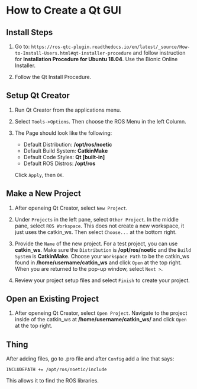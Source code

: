 # How to Create a Qt GUI

## Install Steps

1. Go to: `https://ros-qtc-plugin.readthedocs.io/en/latest/_source/How-to-Install-Users.html#qt-installer-procedure` and follow instruction for **Installation Procedure for Ubuntu 18.04**.  Use the Bionic Online Installer.

2. Follow the Qt Install Procedure.

## Setup Qt Creator

1. Run Qt Creator from the applications menu.  

2. Select `Tools->Options`.  Then choose the ROS Menu in the left Column.

3. The Page should look like the following:
    - Default Distribution: **/opt/ros/noetic**
    - Default Build System: **CatkinMake**
    - Default Code Styles: **Qt [built-in]**
    - Default ROS Distros: **/opt/ros**

    Click `Apply`, then `OK`.

## Make a New Project

1. After openeing Qt Creator, select `New Project`.

2. Under `Projects` in the left pane, select `Other Project`.  In the middle pane, select `ROS Workspace`.  This does not create a new workspace, it just uses the catkin_ws.  Then select `Choose...` at the bottom right.

3. Provide the `Name` of the new project.  For a test project, you can use **catkin_ws**.  Make sure the `Distribution` is **/opt/ros/noetic** and the `Build System` is **CatkinMake**.  Choose your `Workspace Path` to be the catkin_ws found in **/home/username/catkin_ws** and click `Open` at the top right.  When you are returned to the pop-up window, select `Next >`.

4. Review your project setup files and select `Finish` to create your project.

## Open an Existing Project

1. After openeing Qt Creator, select `Open Project`.  Navigate to the project inside of the catkin_ws at **/home/username/catkin_ws/** and click `Open` at the top right.

## Thing

After adding files, go to .pro file and after `Config` add a line that says:

```
INCLUDEPATH += /opt/ros/noetic/include
```

This allows it to find the ROS libraries.
